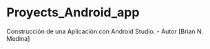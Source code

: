 # Proyects_Android_app
Construcción de una Aplicación con Android Studio. - Autor [Brian N. Medina]
